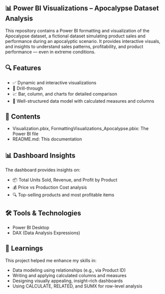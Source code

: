 ## 📊 Power BI Visualizations – Apocalypse Dataset Analysis

This repository contains a Power BI formatting and visualization of the Apocalypse dataset, a fictional dataset simulating product sales and performance during an apocalyptic scenario. 
It provides interactive visuals, and insights to understand sales patterns, profitability, and product performance — even in extreme conditions.

## 🔍 Features
- ✅ Dynamic and interactive visualizations
- 📌 Drill-through
- 📈 Bar, column, and charts for detailed comparison
- 📂 Well-structured data model with calculated measures and columns

## 📁 Contents
- Visualization.pbix, FormattingVisualizations_Apocalypse.pbix: The Power BI file
- README.md: This documentation

## 📊 Dashboard Insights
The dashboard provides insights on:
 
- 📦 Total Units Sold, Revenue, and Profit by Product
- 💰 Price vs Production Cost analysis
- 🔍 Top-selling products and most profitable items

## 🛠️ Tools & Technologies
- Power BI Desktop
- DAX (Data Analysis Expressions)

## 🧠 Learnings
This project helped me enhance my skills in:
- Data modeling using relationships (e.g., via Product ID)
- Writing and applying calculated columns and measures
- Designing visually appealing, insight-rich dashboards
- Using CALCULATE, RELATED, and SUMX for row-level analysis

